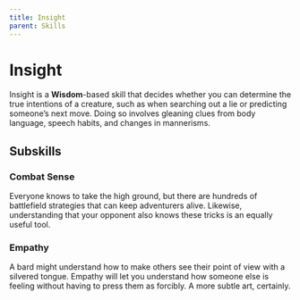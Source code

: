 ```yaml
---
title: Insight
parent: Skills
---
```


# Insight
Insight is a **Wisdom**-based skill that decides whether you can determine the true intentions of a creature, such as when searching out a lie or predicting someone’s next move. Doing so involves gleaning clues from body language, speech habits, and changes in mannerisms.

## Subskills

### Combat Sense
Everyone knows to take the high ground, but there are hundreds of battlefield strategies that can keep adventurers alive. Likewise, understanding that your opponent also knows these tricks is an equally useful tool.

### Empathy
A bard might understand how to make others see their point of view with a silvered tongue. Empathy will let you understand how someone else is feeling without having to press them as forcibly. A more subtle art, certainly. 
